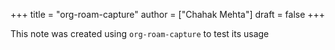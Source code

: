 +++
title = "org-roam-capture"
author = ["Chahak Mehta"]
draft = false
+++

This note was created using `org-roam-capture` to test its usage
